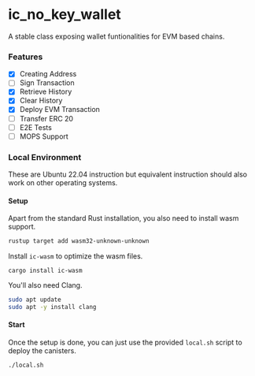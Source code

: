 # ic_no_key_wallet

A stable class exposing wallet funtionalities for EVM based chains.

### Features
- [x] Creating Address
- [ ] Sign Transaction
- [x] Retrieve History
- [x] Clear History
- [x] Deploy EVM Transaction
- [ ] Transfer ERC 20
- [ ] E2E Tests
- [ ] MOPS Support

### Local Environment
These are Ubuntu 22.04 instruction but equivalent instruction should also work on other operating systems.

#### Setup

Apart from the standard Rust installation, you also need to install wasm support.

```bash
rustup target add wasm32-unknown-unknown
```

Install `ic-wasm` to optimize the wasm files.
```
cargo install ic-wasm
```

You'll also need Clang.

```bash
sudo apt update
sudo apt -y install clang
```

#### Start
Once the setup is done, you can just use the provided `local.sh` script to deploy the canisters.

```bash
./local.sh
```
